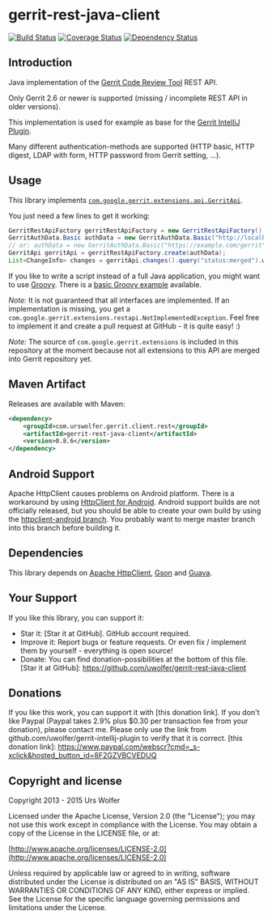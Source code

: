 gerrit-rest-java-client
======================

[![Build Status](https://travis-ci.org/uwolfer/gerrit-rest-java-client.svg?branch=master)](https://travis-ci.org/uwolfer/gerrit-rest-java-client)
[![Coverage Status](https://img.shields.io/coveralls/uwolfer/gerrit-rest-java-client.svg)](https://coveralls.io/r/uwolfer/gerrit-rest-java-client)
[![Dependency Status](https://www.versioneye.com/java/com.urswolfer.gerrit.client.rest:gerrit-rest-java-client/badge)](https://www.versioneye.com/java/com.urswolfer.gerrit.client.rest:gerrit-rest-java-client)

Introduction
-----------

Java implementation of the [Gerrit Code Review Tool] REST API.

Only Gerrit 2.6 or newer is supported (missing / incomplete REST API in older versions).

This implementation is used for example as base for the [Gerrit IntelliJ Plugin].

Many different authentication-methods are supported (HTTP basic, HTTP digest, LDAP with form,
HTTP password from Gerrit setting, ...).

[Gerrit Code Review Tool]: http://code.google.com/p/gerrit/
[Gerrit IntelliJ Plugin]: https://github.com/uwolfer/gerrit-intellij-plugin


Usage
-------
This library implements <code>[com.google.gerrit.extensions.api.GerritApi]</code>.

You just need a few lines to get it working:
```java
GerritRestApiFactory gerritRestApiFactory = new GerritRestApiFactory();
GerritAuthData.Basic authData = new GerritAuthData.Basic("http://localhost:8080");
// or: authData = new GerritAuthData.Basic("https://example.com/gerrit", "user", "password"");
GerritApi gerritApi = gerritRestApiFactory.create(authData);
List<ChangeInfo> changes = gerritApi.changes().query("status:merged").withLimit(10).get();
```

If you like to write a script instead of a full Java application, you might want to use [Groovy].
There is a [basic Groovy example] available.

_Note:_ It is not guaranteed that all interfaces are implemented. If an implementation is missing, you get a
<code>com.google.gerrit.extensions.restapi.NotImplementedException</code>. Feel free to implement it and create a pull
request at GitHub - it is quite easy! :)

_Note:_ The source of <code>com.google.gerrit.extensions</code> is included in this repository at the
moment because not all extensions to this API are merged into Gerrit repository yet.

[com.google.gerrit.extensions.api.GerritApi]: https://gerrit.googlesource.com/gerrit/+/HEAD/gerrit-extension-api/src/main/java/com/google/gerrit/extensions/api/GerritApi.java
[Groovy]: http://www.groovy-lang.org/
[basic Groovy example]: https://github.com/uwolfer/gerrit-rest-java-client/blob/master/examples/Basic.groovy

Maven Artifact
--------------
Releases are available with Maven:
```xml
<dependency>
    <groupId>com.urswolfer.gerrit.client.rest</groupId>
    <artifactId>gerrit-rest-java-client</artifactId>
    <version>0.8.6</version>
</dependency>
```

Android Support
---------------
Apache HttpClient causes problems on Android platform. There is a workaround by using [HttpClient for Android].
Android support builds are not officially released, but you should be able to create your own build by using the
[httpclient-android branch]. You probably want to merge master branch into this branch before building it.

[HttpClient for Android]: https://hc.apache.org/httpcomponents-client-4.3.x/android-port.html
[httpclient-android branch]: https://github.com/uwolfer/gerrit-rest-java-client/tree/httpclient-android

Dependencies
------------
This library depends on [Apache HttpClient], [Gson] and [Guava].

[Apache HttpClient]: https://hc.apache.org/httpcomponents-client-ga/
[Gson]: https://github.com/google/gson
[Guava]: https://github.com/google/guava

Your Support
------------
If you like this library, you can support it:
* Star it: [Star it at GitHub]. GitHub account required.
* Improve it: Report bugs or feature requests. Or even fix / implement them by yourself - everything is open source!
* Donate: You can find donation-possibilities at the bottom of this file.
[Star it at GitHub]: https://github.com/uwolfer/gerrit-rest-java-client


Donations
--------
If you like this work, you can support it with [this donation link]. If you don't like Paypal
(Paypal takes 2.9% plus $0.30 per transaction fee from your donation), please contact me.
Please only use the link from github.com/uwolfer/gerrit-intellij-plugin to verify that it is correct.
[this donation link]: https://www.paypal.com/webscr?cmd=_s-xclick&hosted_button_id=8F2GZVBCVEDUQ


Copyright and license
--------------------

Copyright 2013 - 2015 Urs Wolfer

Licensed under the Apache License, Version 2.0 (the "License");
you may not use this work except in compliance with the License.
You may obtain a copy of the License in the LICENSE file, or at:

  [http://www.apache.org/licenses/LICENSE-2.0](http://www.apache.org/licenses/LICENSE-2.0)

Unless required by applicable law or agreed to in writing, software
distributed under the License is distributed on an "AS IS" BASIS,
WITHOUT WARRANTIES OR CONDITIONS OF ANY KIND, either express or implied.
See the License for the specific language governing permissions and
limitations under the License.
